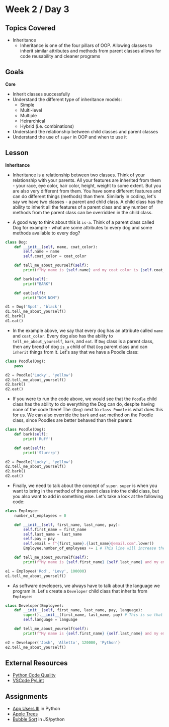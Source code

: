 # Week 2 / Day 3

## Topics Covered
- Inheritance
    - Inheritance is one of the four pillars of OOP. Allowing classes to inherit similar attributes and methods from parent classes allows for code reusability and cleaner programs

## Goals
**Core**
- Inherit classes successfully
- Understand the different type of inheritance models:
    - Simple
    - Multi-level
    - Multiple
    - Heirarchical
    - Hybrid (i.e. combinations) 
- Understand the relationship between child classes and parent classes
- Understand the use of `super` in OOP and when to use it

## Lesson
**Inheritance**
- Inheritance is a relationship between two classes. Think of your relationship with your parents. All your features are inherited from them - your race, eye color, hair color, height, weight to some extent. But you are also very different from them. You have some different features and can do different things (methods) than them. Similarly in coding, let's say we have two classes - a parent and child class. A child class has the ability to inherit all the features of a parent class and any number of methods from the parent class can be overridden in the child class.

- A good way to think about this is `is-a`. Think of a parent class called Dog for example - what are some attributes to every dog and some methods available to every dog?

```python
class Dog:
    def __init__(self, name, coat_color):
        self.name = name
        self.coat_color = coat_color

    def tell_me_about_yourself(self):
        print(f"My name is {self.name} and my coat color is {self.coat_color}")

    def bark(self):
        print("BARK")

    def eat(self):
        print("NOM NOM")

d1 = Dog('Spot', 'black')
d1.tell_me_about_yourself()
d1.bark()
d1.eat()
```
- In the example above, we say that every dog has an attribute called `name` and `coat_color`. Every dog also has the ability to `tell_me_about_yourself`, `bark`, and `eat`. If `Dog` class is a parent class, then any breed of dog `is_a` child of that `Dog` parent class and can `inherit` things from it. Let's say that we have a Poodle class:

```python
class Poodle(Dog):
    pass

d2 = Poodle('Lucky', 'yellow')
d2.tell_me_about_yourself()
d2.bark()
d2.eat()
```
- If you were to run the code above, we would see that the `Poodle` child class has the ability to do everything the Dog can do, despite having none of the code there! The `(Dog)` next to `class Poodle` is what does this for us. We can also override the `bark` and `eat` method on the Poodle class, since Poodles are better behaved than their parent:
```python
class Poodle(Dog):
    def bark(self):
        print('Ruff')

    def eat(self):
        print('Slurrrp')

d2 = Poodle('Lucky', 'yellow')
d2.tell_me_about_yourself()
d2.bark()
d2.eat()
```

- Finally, we need to talk about the concept of `super`. `super` is when you want to bring in the method of the parent class into the child class, but you also want to add in something else. Let's take a look at the following code:

```python
class Employee:
    number_of_employees = 0

    def __init__(self, first_name, last_name, pay):
        self.first_name = first_name
        self.last_name = last_name
        self.pay = pay
        self.email = f"{first_name}.{last_name}@email.com".lower()
        Employee.number_of_employees += 1 # This line will increase the class variable "number_of_employees" across all instances of the Employee class

    def tell_me_about_yourself(self):
        print(f"My name is {self.first_name} {self.last_name} and my email address is {self.email}. I get paid ${self.pay} a year")

e1 = Employee('Rod', 'Levy', 100000)
e1.tell_me_about_yourself()
```

- As software developers, we always have to talk about the language we program in. Let's create a `Developer` child class that inherits from `Employee`:
```python
class Developer(Employee):
    def __init__(self, first_name, last_name, pay, language):
        super().__init__(first_name, last_name, pay) # This is so that you don't need to do all of those `self.first_name = first_name` things again.
        self.language = language

    def tell_me_about_yourself(self):
        print(f"My name is {self.first_name} {self.last_name} and my email address is {self.email}. I get paid ${self.pay} a year. I program in {self.language}.")

e2 = Developer('Josh', 'Alletto', 120000, 'Python')
e2.tell_me_about_yourself()
```

## External Resources
- [Python Code Quality](https://realpython.com/python-code-quality/)
- [VSCode PyLint](https://docs.microsoft.com/en-us/visualstudio/python/linting-python-code?view=vs-2017)

## Assignments
- [App Users III](https://github.com/papaplatoon/oop-app-users-iii) in Python
- [Apple Trees](https://github.com/papaplatoon/oop-apple-trees)
- [Bubble Sort](https://github.com/papaplatoon/algo-bubble-sort) in JS/python


